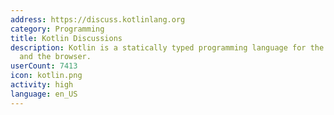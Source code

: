 ```yaml
---
address: https://discuss.kotlinlang.org
category: Programming
title: Kotlin Discussions
description: Kotlin is a statically typed programming language for the JVM, Android
  and the browser.
userCount: 7413
icon: kotlin.png
activity: high
language: en_US
---
```

